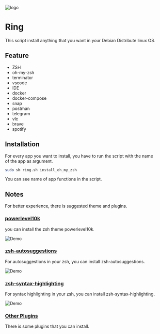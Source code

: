 ![logo](https://user-images.githubusercontent.com/49960770/199712876-5f62bfc5-d751-40e2-b645-64e4800112e4.png)


# Ring

This script install anything that you want in your Debian Distribute linux OS.


## Feature

- ZSH
- oh-my-zsh
- terminator
- vscode
- IDE
- docker
- docker-compose
- snap
- postman
- telegram
- vlc
- brave
- spotify


## Installation

For every app you want to install, you have to run the script with the name of the app as argument.

```bash
sudo sh ring.sh install_oh_my_zsh
```

You can see name of app functions in the script.


## Notes
For better experience, there is suggested theme and plugins.


### [powerlevel10k](https://github.com/romkatv/powerlevel10k)

you can install the zsh theme powerlevel10k.

![Demo](https://raw.githubusercontent.com/romkatv/powerlevel10k-media/master/prompt-styles-high-contrast.png)


### [zsh-autosuggestions](https://github.com/zsh-users/zsh-autosuggestions)

For autosuggestions in your zsh, you can install zsh-autosuggestions.

![Demo](https://camo.githubusercontent.com/16e72effec8df52a27e3aa9b1d24f37f86215d500d06ef18247d4206863a4f52/68747470733a2f2f61736369696e656d612e6f72672f612f33373339302e706e67)


### [zsh-syntax-highlighting](https://github.com/zsh-users/zsh-syntax-highlighting)

For syntax highlighting in your zsh, you can install zsh-syntax-highlighting.

![Demo](https://raw.githubusercontent.com/zsh-users/zsh-syntax-highlighting/master/images/after2-smaller.png)


### [Other Plugins](https://github.com/unixorn/awesome-zsh-plugins)

There is some plugins that you can install.

